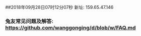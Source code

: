 ##2018年09月28日07时12分07秒 新址: 159.65.47.146
### 兔友常见问题及解答: https://github.com/wanggonging/d/blob/w/FAQ.md
